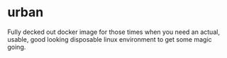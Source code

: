 # urban
Fully decked out docker image for those times when you need an actual, usable, good looking disposable linux environment to get some magic going.

